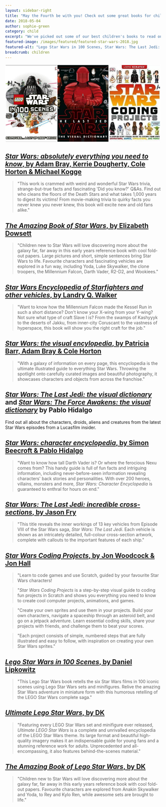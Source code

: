 ```yaml
---
layout: sidebar-right
title: "May the Fourth be with you! Check out some great books for children this Star Wars Day"
date: 2018-05-04
author: sophie-green
category: child
excerpt: "We've picked out some of our best children's books to read on Star Wars Day."
featured-image: /images/featured/featured-star-wars-2018.jpg
featured-alt: "Lego Star Wars in 100 Scenes, Star Wars: The Last Jedi: the visual dictionary, Star Wars Coding Projects"
breadcrumb: children
---
```


![Lego Star Wars in 100 Scenes, Star Wars: The Last Jedi: the visual dictionary, Star Wars Coding Projects](/images/featured/featured-star-wars-2018.jpg)

## [<cite>Star Wars: absolutely everything you need to know</cite>, by Adam Bray, Kerrie Dougherty, Cole Horton & Michael Kogge](https://suffolk.spydus.co.uk/cgi-bin/spydus.exe/ENQ/OPAC/BIBENQ?BRN=2258838)

> "This work is crammed with weird and wonderful Star Wars trivia, strange-but-true facts and fascinating 'Did you know?' Q&As. Find out who cleans the floors of the Death Stars and what takes 1,000 years to digest its victims! From movie-making trivia to quirky facts you never knew you never knew, this book will excite new and old fans alike."

## [<cite>The Amazing Book of Star Wars</cite>, by Elizabeth Dowsett](https://suffolk.spydus.co.uk/cgi-bin/spydus.exe/ENQ/OPAC/BIBENQ?BRN=2029228)

> "Children new to Star Wars will love discovering more about the galaxy far, far away in this early years reference book with cool fold-out papers. Large pictures and short, simple sentences bring Star Wars to life. Favourite characters and fascinating vehicles are explored in a fun way, including Yoda, Luke Skywalker, the clone troopers, the Millennium Falcon, Darth Vader, R2-D2, and Wookiees."

## [<cite>Star Wars Encyclopedia of Starfighters and other vehicles</cite>, by Landry Q. Walker](https://suffolk.spydus.co.uk/cgi-bin/spydus.exe/ENQ/OPAC/BIBENQ?BRN=2352929)

> "Want to know how the Millennium Falcon made the Kessel Run in such a short distance? Don't know your X-wing from your Y-wing? Not sure what type of craft Slave I is? From the swamps of Kashyyyk to the deserts of Jakku, from inner-city Coruscant to the vastness of hyperspace, this book will show you the right craft for the job."

## [<cite>Star Wars: the visual encylopedia</cite>, by Patricia Barr, Adam Bray & Cole Horton](https://suffolk.spydus.co.uk/cgi-bin/spydus.exe/ENQ/OPAC/BIBENQ?BRN=2197757)

> "With a galaxy of information on every page, this encyclopedia is the ultimate illustrated guide to everything Star Wars. Throwing the spotlight onto carefully curated images and beautiful photography, it showcases characters and objects from across the franchise."

## [<cite>Star Wars: The Last Jedi: the visual dictionary</cite>](https://suffolk.spydus.co.uk/cgi-bin/spydus.exe/ENQ/OPAC/BIBENQ?BRN=2292490) and [<cite>Star Wars: The Force Awakens: the visual dictionary</cite>](https://suffolk.spydus.co.uk/cgi-bin/spydus.exe/ENQ/OPAC/BIBENQ?BRN=1882304) by Pablo Hidalgo

Find out all about the characters, droids, aliens and creatures from the latest Star Wars episodes from a Lucasfilm insider.

## [<cite>Star Wars: character encyclopedia</cite>, by Simon Beecroft & Pablo Hidalgo](https://suffolk.spydus.co.uk/cgi-bin/spydus.exe/ENQ/OPAC/BIBENQ?BRN=1940675)

> "Want to know how tall Darth Vader is? Or where the ferocious Nexu comes from? This handy guide is full of fun facts and intriguing information, including never-before-seen information revealing characters' back stories and personalities. With over 200 heroes, villains, monsters and more, <cite>Star Wars: Character Encyclopedia</cite> is guaranteed to enthral for hours on end."

## [<cite>Star Wars: The Last Jedi: incredible cross-sections</cite>, by Jason Fry](https://suffolk.spydus.co.uk/cgi-bin/spydus.exe/ENQ/OPAC/BIBENQ?BRN=2292489)

> "This title reveals the inner workings of 13 key vehicles from Episode VIII of the Star Wars saga, <cite>Star Wars: The Last Jedi</cite>. Each vehicle is shown as an intricately detailed, full-colour cross-section artwork, complete with callouts to the important features of each ship."

## [<cite>Star Wars Coding Projects</cite>, by Jon Woodcock & Jon Hall](https://suffolk.spydus.co.uk/cgi-bin/spydus.exe/ENQ/OPAC/BIBENQ?BRN=2258848)

> "Learn to code games and use Scratch, guided by your favourite Star Wars characters!

> "<cite>Star Wars Coding Projects</cite> is a step-by-step visual guide to coding fun projects in Scratch and shows you everything you need to know to create cool computer projects, animations, and games.

> "Create your own sprites and use them in your projects. Build your own characters, navigate a spaceship through an asteroid belt, and go on a jetpack adventure. Learn essential coding skills, share your projects with friends, and challenge them to beat your scores.

> "Each project consists of simple, numbered steps that are fully illustrated and easy to follow, with inspiration on creating your own Star Wars sprites."

## [<cite>Lego Star Wars in 100 Scenes</cite>, by Daniel Lipkowitz](https://suffolk.spydus.co.uk/cgi-bin/spydus.exe/ENQ/OPAC/BIBENQ?BRN=1737297)

> "This Lego Star Wars book retells the six Star Wars films in 100 iconic scenes using Lego Star Wars sets and minifigures. Relive the amazing Star Wars adventure in miniature form with this humorous retelling of the LEGO Star Wars complete saga."

## [<cite>Ultimate Lego Star Wars</cite>, by DK](https://suffolk.spydus.co.uk/cgi-bin/spydus.exe/ENQ/OPAC/BIBENQ?BRN=2258846)

> "Featuring every LEGO Star Wars set and minifigure ever released, <cite>Ultimate LEGO Star Wars</cite> is a complete and unrivalled encyclopedia of the LEGO Star Wars theme. Its large format and beautiful high-quality imagery makes it an indispensable guide for young fans and a stunning reference work for adults. Unprecedented and all-encompassing, it also features behind-the-scenes material."

## [<cite>The Amazing Book of Lego Star Wars</cite>, by DK](https://suffolk.spydus.co.uk/cgi-bin/spydus.exe/ENQ/OPAC/BIBENQ?BRN=2110766)

> "Children new to Star Wars will love discovering more about the galaxy far, far away in this early years reference book with cool fold-out papers. Favourite characters are explored from Anakin Skywalker and Yoda, to Rey and Kylo Ren, while awesome sets are brought to life."
